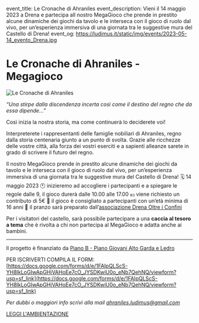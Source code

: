 event_title: Le Cronache di Ahraniles
event_description: Vieni il 14 maggio 2023 a Drena e partecipa all nostro MegaGioco che prende in prestito alcune dinamiche dei giochi da tavolo e le interseca con il gioco di ruolo dal vivo, per un’esperienza immersiva di una giornata tra le suggestive mura del Castello di Drena!
event_og: https://ludimus.it/static/img/events/2023-05-14_evento_Drena.jpg

# Le Cronache di Ahraniles - Megagioco

![Le Cronache di Ahraniles](https://ludimus.it/static/img/events/2023-05-14_evento_Drena.jpg)

_“Una stirpe dalla discendenza incerta così come il destino del regno che da essa dipende...”_

Così inizia la nostra storia, ma come continuerà lo deciderete voi!

Interpreterete i rappresentanti delle famiglie nobiliari di Ahraniles, regno dalla storia centenaria giunto a un punto di svolta. Grazie alle ricchezze delle vostre città, alla forza dei vostri eserciti e a sapienti alleanze sarete in grado di scrivere il futuro del regno.

Il nostro MegaGioco prende in prestito alcune dinamiche dei giochi da tavolo e le interseca con il gioco di ruolo dal vivo, per un’esperienza immersiva di una giornata tra le suggestive mura del Castello di Drena!
🗓️ 14 maggio 2023
🕚 inizieremo ad accogliere i partecipanti e a spiegare le regole dalle 9, il gioco durerà dalle 10.00 alle 17.00
💶 viene richiesto un contributo di 5€
🧑 il gioco è consigliato a partecipanti con un’età minima di 16 anni
🍔 il pranzo sarà preparato dall’[associazione Drena Oltre i Confini](https://m.facebook.com/doc.drena)

Per i visitatori del castello, sarà possibile partecipare a una **caccia al tesoro a tema** che è rivolta a chi non partecipa al MegaGioco e adatta anche ai bambini.

---

Il progetto è finanziato da [Piano B - Piano Giovani Alto Garda e Ledro](https://www.pianob.cloud/)

PER ISCRIVERTI COMPILA IL FORM: [https://docs.google.com/forms/d/e/1FAIpQLScS-YH8lkLoGIwApGHjVAHoEe7cO_JYSDKwiU0o_eNb7QehNQ/viewform?usp=sf_link](https://docs.google.com/forms/d/e/1FAIpQLScS-YH8lkLoGIwApGHjVAHoEe7cO_JYSDKwiU0o_eNb7QehNQ/viewform?usp=sf_link)

_Per dubbi o maggiori info scrivi alla mail [ahraniles.ludimus@gmail.com](mailto:ahraniles.ludimus@gmail.com)_

[LEGGI L'AMBIENTAZIONE](https://ludimus.it/cronache-ahraniles.html)
